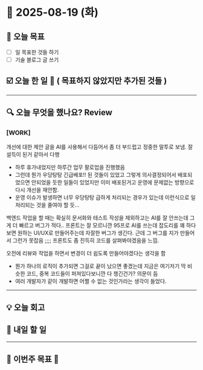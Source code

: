 # 📆 2025-08-19 (화)
## 🥅 오늘 목표 
- [ ] 일 목표한 것들 하기 
- [ ] 기술 블로그 글 쓰기 

## ☑️ 오늘 한 일 📑 ( 목표하지 않았지만 추가된 것들 )

***

## 🔍️ 오늘 무엇을 했나요? Review
### [WORK] 
개선에 대한 제안 글을 AI를 사용해서 다듬어서 좀 더 부드럽고 정중한 말투로 보냄. 잘 설득이 된거 같아서 다행
- 하루 휴가내었지만 하루간 업무 팔로업을 진행했음 
- 그런데 뭔가 우당탕탕 긴급배포!! 된 것들이 있었고 그렇게 의사결정되어서 배포되었으면 안되었을 듯한 일들이 있었지만 이미 배포된거고 운영에 문제없는 방향으로 다시 개선을 재안함. 
- 운영 이슈가 발생하면 너무 우당탕탕 급하게 처리되는 경우가 있는데 이런식으로 일 처리되는 것을 줄여야 할 듯… 

백엔드 작업을 할 때는 확실히 문서화와 테스트 작성을 제외하고는 AI를 잘 안쓰는데 그게 더 빠르고 버그가 적다.. 프론트는 잘 모르니깐 95프로 AI를 쓰는데 잡도리를 꽤 하다보면 원하는 UI/UX로 만들어주는데 자잘한 버그가 생긴다. 근데 그 버그를 지가 만들어서 그런가 못잡음 ;;;; 프론트도 좀 진득히 코드를 살펴봐야겠음을 느낌. 

오전에 리뷰와 작업을 하면서 변경이 더 쉽도록 만들어야겠다는 생각을 함 
  - 뭔가 하나의 로직이 추가되면 그걸로 끝이 났으면 좋겠는데 지금은 여기저기 막 비슷한 코드, 중복 코드들이 퍼져있다보니깐 다 챙긴건가? 의문이 듬 
  - 여러 개발자가 같이 개발하면 어쩔 수 없는 것인가라는 생각이 들었다. 
***

## 💡 오늘 회고


## 🎯 내일 할 일
***

## 🏁 이번주 목표 🏁
